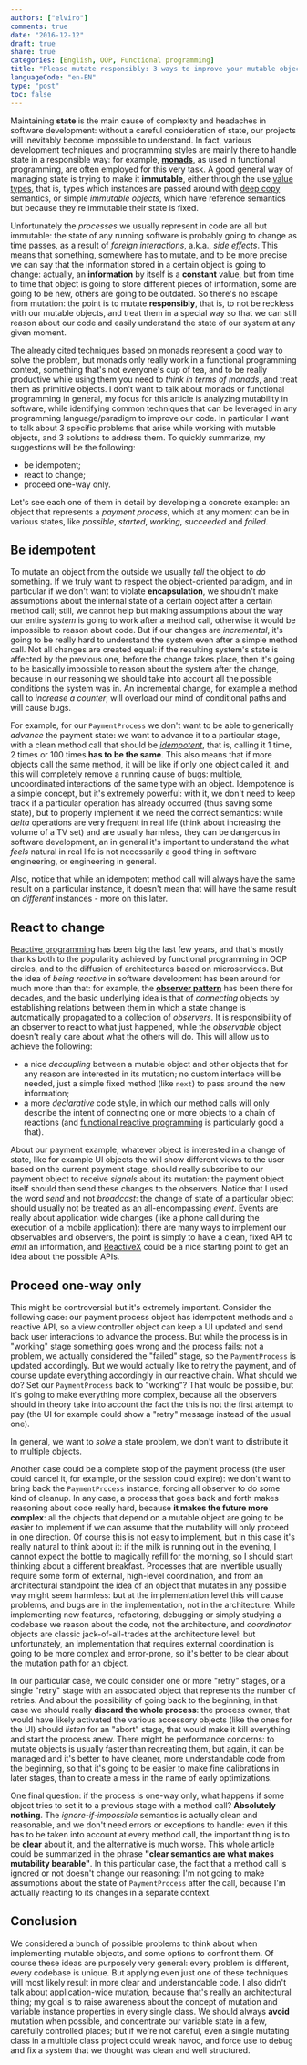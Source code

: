 ```yaml
---
authors: ["elviro"]
comments: true
date: "2016-12-12"
draft: true
share: true
categories: [English, OOP, Functional programming]
title: "Please mutate responsibly: 3 ways to improve your mutable objects"
languageCode: "en-EN"
type: "post"
toc: false
---
```


Maintaining **state** is the main cause of complexity and headaches in software development: without a careful consideration of state, our projects will inevitably become impossible to understand. In fact, various development techniques and programming styles are mainly there to handle state in a responsible way: for example, [**monads**](https://en.wikipedia.org/wiki/Monad_(functional_programming)), as used in functional programming, are often employed for this very task. A good general way of managing state is trying to make it **immutable**, either through the use [value types](https://en.wikipedia.org/wiki/Value_type), that is, types which instances are passed around with [deep copy](https://en.wikipedia.org/wiki/Object_copying#Deep_copy) semantics, or simple *immutable objects*, which have reference semantics but because they're immutable their state is fixed.

Unfortunately the *processes* we usually represent in code are all but immutable: the state of any running software is probably going to change as time passes, as a result of *foreign interactions*, a.k.a., *side effects*. This means that something, somewhere has to mutate, and to be more precise we can say that the information stored in a certain object is going to change: actually, an **information** by itself is a **constant** value, but from time to time that object is going to store different pieces of information, some are going to be new, others are going to be outdated. So there's no escape from mutation: the point is to mutate **responsibly**, that is, to not be reckless with our mutable objects, and treat them in a special way so that we can still reason about our code and easily understand the state of our system at any given moment.

The already cited techniques based on monads represent a good way to solve the problem, but monads only really work in a functional programming context, something that's not everyone's cup of tea, and to be really productive while using them you need to *think in terms of monads*, and treat them as primitive objects. I don't want to talk about monads or functional programming in general, my focus for this article is analyzing mutability in software, while identifying common techniques that can be leveraged in any programming language/paradigm to improve our code. In particular I want to talk about 3 specific problems that arise while working with mutable objects, and 3 solutions to address them. To quickly summarize, my suggestions will be the following:

- be idempotent;
- react to change;
- proceed one-way only.

Let's see each one of them in detail by developing a concrete example: an object that represents a *payment process*, which at any moment can be in various states, like *possible*, *started*, *working*, *succeeded* and *failed*.

## Be idempotent

To mutate an object from the outside we usually *tell* the object to *do* something. If we truly want to respect the object-oriented paradigm, and in particular if we don't want to violate **encapsulation**, we shouldn't make assumptions about the internal state of a certain object after a certain method call; still, we cannot help but making assumptions about the way our entire *system* is going to work after a method call, otherwise it would be impossible to reason about code. But if our changes are *incremental*, it's going to be really hard to understand the system even after a simple method call. Not all changes are created equal: if the resulting system's state is affected by the previous one, before the change takes place, then it's going to be basically impossible to reason about the system after the change, because in our reasoning we should take into account all the possible conditions the system was in. An incremental change, for example a method call to *increase a counter*, will overload our mind of conditional paths and will cause bugs.

For example, for our `PaymentProcess` we don't want to be able to generically *advance* the payment state: we want to advance it to a particular stage, with a clean method call that should be [*idempotent*](https://en.wikipedia.org/wiki/Idempotence), that is, calling it 1 time, 2 times or 100 times **has to be the same**. This also means that if more objects call the same method, it will be like if only one object called it, and this will completely remove a running cause of bugs: multiple, uncoordinated interactions of the same type with an object. Idempotence is a simple concept, but it's extremely powerful: with it, we don't need to keep track if a particular operation has already occurred (thus saving some state), but to properly implement it we need the correct semantics: while *delta* operations are very frequent in real life (think about increasing the volume of a TV set) and are usually harmless, they can be dangerous in software development, an in general it's important to understand the what *feels* natural in real life is not necessarily a good thing in software engineering, or engineering in general.

Also, notice that while an idempotent method call will always have the same result on a particular instance, it doesn't mean that will have the same result on *different* instances - more on this later.

## React to change

[Reactive programming](http://www.reactivemanifesto.org) has been big the last few years, and that's mostly thanks both to the popularity achieved by functional programming in OOP circles, and to the diffusion of architectures based on microservices. But the idea of *being reactive* in software development has been around for much more than that: for example, the [**observer pattern**](https://en.wikipedia.org/wiki/Observer_pattern) has been there for decades, and the basic underlying idea is that of *connecting* objects by establishing relations between them in which a state change is automatically propagated to a collection of *observers*. It is responsibility of an observer to react to what just happened, while the *observable* object doesn't really care about what the others will do. This will allow us to achieve the following:

- a nice *decoupling* between a mutable object and other objects that for any reason are interested in its mutation; no custom interface will be needed, just a simple fixed method (like `next`) to pass around the new information;
- a more *declarative* code style, in which our method calls will only describe the intent of connecting one or more objects to a chain of reactions (and [functional reactive programming](https://gist.github.com/staltz/868e7e9bc2a7b8c1f754) is particularly good a that).

About our payment example, whatever object is interested in a change of state, like for example UI objects the will show different views to the user based on the current payment stage, should really subscribe to our payment object to receive *signals* about its mutation: the payment object itself should then send these changes to the observers. Notice that I used the  word *send* and not *broadcast*: the change of state of a particular object should usually not be treated as an all-encompassing *event*. Events are really about application wide changes (like a phone call during the execution of a mobile application): there are many ways to implement our observables and observers, the point is simply to have a clean, fixed API to *emit* an information, and [ReactiveX](http://reactivex.io) could be a nice starting point to get an idea about the possible APIs.

## Proceed one-way only

This might be controversial but it's extremely important. Consider the following case: our payment process object has idempotent methods and a reactive API, so a view controller object can keep a UI updated and send back user interactions to advance the process. But while the process is in "working" stage something goes wrong and the process fails: not a problem, we actually considered the "failed" stage, so the `PaymentProcess` is updated accordingly. But we would actually like to retry the payment, and of course update everything accordingly in our reactive chain. What should we do? Set our `PaymentProcess` back to "working"? That would be possible, but it's going to make everything more complex, because all the observers should in theory take into account the fact the this is not the first attempt to pay (the UI for example could show a "retry" message instead of the usual one).

In general, we want to *solve* a state problem, we don't want to distribute it to multiple objects.

Another case could be a complete stop of the payment process (the user could cancel it, for example, or the session could expire): we don't want to bring back the `PaymentProcess` instance, forcing all observer to do some kind of cleanup. In any case, a process that goes back and forth makes reasoning about code really hard, because **it makes the future more complex**: all the objects that depend on a mutable object are going to be easier to implement if we can assume that the mutability will only proceed in one direction. Of course this is not easy to implement, but in this case it's really natural to think about it: if the milk is running out in the evening, I cannot expect the bottle to magically refill for the morning, so I should start thinking about a different breakfast. Processes that are invertible usually require some form of external, high-level coordination, and from an architectural standpoint the idea of an object that mutates in any possible way might seem harmless: but at the implementation level this will cause problems, and bugs are in the implementation, not in the architecture. While implementing new features, refactoring, debugging or simply studying a codebase we reason about the code, not the architecture, and *coordinator* objects are classic jack-of-all-trades at the architecture level: but unfortunately, an implementation that requires external coordination is going to be more complex and error-prone, so it's better to be clear about the mutation path for an object.

In our particular case, we could consider one or more "retry" stages, or a single "retry" stage with an associated object that represents the number of retries. And about the possibility of going back to the beginning, in that case we should really **discard the whole process**: the process owner, that would have likely activated the various accessory objects (like the ones for the UI) should *listen* for an "abort" stage, that would make it kill everything and start the process anew. There might be performance concerns: to mutate objects is usually faster than recreating them, but again, it can be managed and it's better to have cleaner, more understandable code from the beginning, so that it's going to be easier to make fine calibrations in later stages, than to create a mess in the name of early optimizations.

One final question: if the process is one-way only, what happens if some object tries to set it to a previous stage with a method call? **Absolutely nothing**. The *ignore-if-impossible* semantics is actually clean and reasonable, and we don't need errors or exceptions to handle: even if this has to be taken into account at every method call, the important thing is to be **clear** about it, and the alternative is much worse. This whole article could be summarized in the phrase **"clear semantics are what makes mutability bearable"**. In this particular case, the fact that a method call is ignored or not doesn't change our reasoning: I'm not going to make assumptions about the state of `PaymentProcess` after the call, because I'm actually reacting to its changes in a separate context.

## Conclusion

We considered a bunch of possible problems to think about when implementing mutable objects, and some options to confront them. Of course these ideas are purposely very general: every problem is different, every codebase is unique. But applying even just one of these techniques will most likely result in more clear and understandable code. I also didn't talk about application-wide mutation, because that's really an architectural thing; my goal is to raise awareness about the concept of mutation and variable instance properties in every single class. We should always **avoid** mutation when possible, and concentrate our variable state in a few, carefully controlled places; but if we're not careful, even a single mutating class in a multiple class project could wreak havoc, and force use to debug and fix a system that we thought was clean and well structured.
